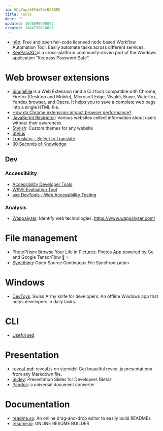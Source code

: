 ```yaml
---
id: SQqYupi6EFddTerBA8RRD
title: Tools
desc: ""
updated: 1646699590092
created: 1644799670081
---
```


- [n8n](https://github.com/n8n-io/n8n): Free and open fair-code licensed node based Workflow Automation Tool. Easily automate tasks across different services.
- [KeePassXC ](https://github.com/keepassxreboot/keepassxc) is a cross-platform community-driven port of the Windows application “Keepass Password Safe”.

# Web browser extensions

- [SingleFile](https://github.com/gildas-lormeau/SingleFile) is a Web Extension (and a CLI tool) compatible with Chrome, Firefox (Desktop and Mobile), Microsoft Edge, Vivaldi, Brave, Waterfox, Yandex browser, and Opera. It helps you to save a complete web page into a single HTML file.
- [How do Chrome extensions impact browser performance?](https://www.debugbear.com/blog/chrome-extension-performance-2021)
- [JavaScript Restrictor](https://polcak.github.io/jsrestrictor/): Various websites collect information about users without their awareness.
- [Stylish](https://chrome.google.com/webstore/detail/stylish-custom-themes-for/fjnbnpbmkenffdnngjfgmeleoegfcffe?hl=en): Custom themes for any website
- [Stylus](https://chrome.google.com/webstore/detail/stylus/clngdbkpkpeebahjckkjfobafhncgmne?hl=en)
- [Translator - Select to Translate](https://chrome.google.com/webstore/detail/translator-select-to-tran/eignaoffibhilfdkmddbpigikiglehcc/related)
- [30 Seconds of Knowledge](https://chrome.google.com/webstore/detail/30-seconds-of-knowledge/mmgplondnjekobonklacmemikcnhklla)

## Dev

### Accessibility

- [Accessibility Developer Tools](https://chrome.google.com/webstore/detail/accessibility-developer-t/fpkknkljclfencbdbgkenhalefipecmb?hl=en-US)
- [WAVE Evaluation Tool](https://chrome.google.com/webstore/detail/wave-evaluation-tool/jbbplnpkjmmeebjpijfedlgcdilocofh?hl=en-US)
- [axe DevTools - Web Accessibility Testing](https://chrome.google.com/webstore/detail/axe-devtools-web-accessib/lhdoppojpmngadmnindnejefpokejbdd/related?hl=en-US)

### Analysis

- [Wappalyzer](https://chrome.google.com/webstore/detail/wappalyzer/gppongmhjkpfnbhagpmjfkannfbllamg): Identify web technologies. https://www.wappalyzer.com/

# File management

- [PhotoPrism: Browse Your Life in Pictures](https://github.com/photoprism/photoprism): Photos App powered by Go and Google TensorFlow 🌈 ✨
- [Syncthing](https://github.com/syncthing/syncthing): Open Source Continuous File Synchronization

# Windows

- [DevToys](https://github.com/veler/DevToys): Swiss Army knife for developers. An offline Windows app that helps developers in daily tasks.

# CLI

- [Useful sed](https://github.com/adrianscheff/useful-sed)

# Presentation

- [reveal-md](https://github.com/webpro/reveal-md): reveal.js on steroids! Get beautiful reveal.js presentations from any Markdown file.
- [Slidev](https://github.com/slidevjs/slidev): Presentation Slides for Developers (Beta)
- [Pandoc](https://pandoc.org/): a universal document converter

# Documentation

- [readme.so](https://github.com/octokatherine/readme.so): An online drag-and-drop editor to easily build READMEs
- [resume.io](https://resume.io/): ONLINE RESUME BUILDER

